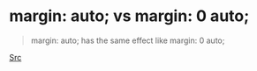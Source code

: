 # margin: auto; vs margin: 0 auto;

> margin: auto; has the same effect like margin: 0 auto;


[Src](https://stackoverflow.com/questions/3170772/what-does-auto-do-in-margin0-auto#:~:text=margin%3A0%20auto%3B,then%20margin%3Aauto%20works%20perfectly.)
